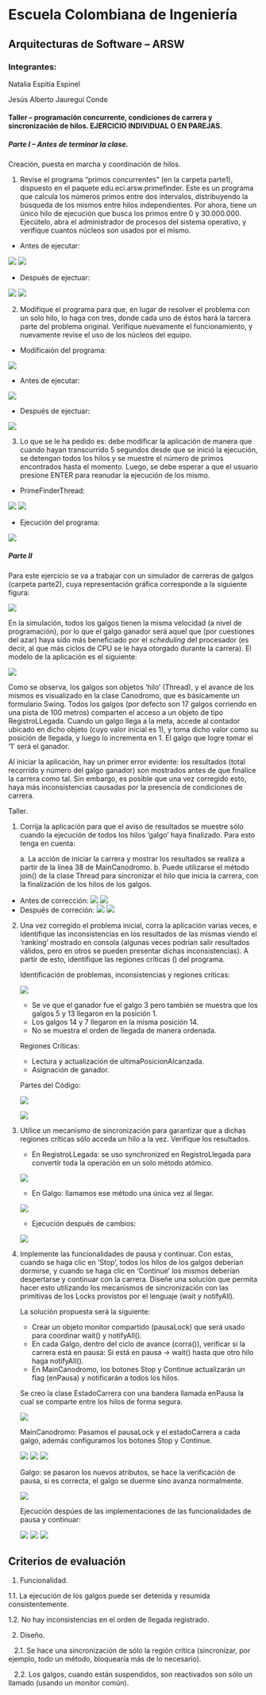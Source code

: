 # Escuela Colombiana de Ingeniería
## Arquitecturas de Software – ARSW

### Integrantes:
Natalia Espitia Espinel

Jesús Alberto Jauregui Conde

#### Taller – programación concurrente, condiciones de carrera y sincronización de hilos. EJERCICIO INDIVIDUAL O EN PAREJAS.

##### Parte I – Antes de terminar la clase.

Creación, puesta en marcha y coordinación de hilos.

1. Revise el programa “primos concurrentes” (en la carpeta parte1), dispuesto en el paquete edu.eci.arsw.primefinder. Este es un programa que calcula los números primos entre dos intervalos, distribuyendo la búsqueda de los mismos entre hilos independientes. Por ahora, tiene un único hilo de ejecución que busca los primos entre 0 y 30.000.000. Ejecútelo, abra el administrador de procesos del sistema operativo, y verifique cuantos núcleos son usados por el mismo.

- Antes de ejecutar:

![](img/parte1/antesEjec.png)
![](img/parte1/antesEjec2.png)

- Después de ejectuar:

![](img/parte1/despuesEjec.png)
![](img/parte1/despuesEjec2.png)

2. Modifique el programa para que, en lugar de resolver el problema con un solo hilo, lo haga con tres, donde cada uno de éstos hará la tarcera parte del problema original. Verifique nuevamente el funcionamiento, y nuevamente revise el uso de los núcleos del equipo.

- Modificaión del programa:

![](img/parte1/mainMod.png)

- Antes de ejecutar:

![](img/parte1/2antesEjec.png)

- Después de ejectuar:

![](img/parte1/2despuesEjec.png)

3. Lo que se le ha pedido es: debe modificar la aplicación de manera que cuando hayan transcurrido 5 segundos desde que se inició la ejecución, se detengan todos los hilos y se muestre el número de primos encontrados hasta el momento. Luego, se debe esperar a que el usuario presione ENTER para reanudar la ejecución de los mismo.

- PrimeFinderThread:

![](img/parte1/prime1.png)
![](img/parte1/prime2.png)

- Ejecución del programa:

![](img/parte1/main1.png)

##### Parte II 

Para este ejercicio se va a trabajar con un simulador de carreras de galgos (carpeta parte2), cuya representación gráfica corresponde a la siguiente figura:

![](./img/media/image1.png)

En la simulación, todos los galgos tienen la misma velocidad (a nivel de programación), por lo que el galgo ganador será aquel que (por cuestiones del azar) haya sido más beneficiado por el *scheduling* del
procesador (es decir, al que más ciclos de CPU se le haya otorgado durante la carrera). El modelo de la aplicación es el siguiente:

![](./img/media/image2.png)

Como se observa, los galgos son objetos ‘hilo’ (Thread), y el avance de los mismos es visualizado en la clase Canodromo, que es básicamente un formulario Swing. Todos los galgos (por defecto son 17 galgos corriendo en una pista de 100 metros) comparten el acceso a un objeto de tipo
RegistroLLegada. Cuando un galgo llega a la meta, accede al contador ubicado en dicho objeto (cuyo valor inicial es 1), y toma dicho valor como su posición de llegada, y luego lo incrementa en 1. El galgo que
logre tomar el ‘1’ será el ganador.

Al iniciar la aplicación, hay un primer error evidente: los resultados (total recorrido y número del galgo ganador) son mostrados antes de que finalice la carrera como tal. Sin embargo, es posible que una vez corregido esto, haya más inconsistencias causadas por la presencia de condiciones de carrera.

Taller.

1.  Corrija la aplicación para que el aviso de resultados se muestre
    sólo cuando la ejecución de todos los hilos ‘galgo’ haya finalizado.
    Para esto tenga en cuenta:

    a.  La acción de iniciar la carrera y mostrar los resultados se realiza a partir de la línea 38 de MainCanodromo.
    b.  Puede utilizarse el método join() de la clase Thread para sincronizar el hilo que inicia la carrera, con la finalización de los hilos de los galgos.

   - Antes de corrección:
        ![](img/parte2/1a1.png)
        ![](img/parte2/1a11.png)
   - Después de correción:
        ![](img/parte2/1a2.png)
        ![](img/parte2/1a22.png)

2.  Una vez corregido el problema inicial, corra la aplicación varias
    veces, e identifique las inconsistencias en los resultados de las
    mismas viendo el ‘ranking’ mostrado en consola (algunas veces
    podrían salir resultados válidos, pero en otros se pueden presentar
    dichas inconsistencias). A partir de esto, identifique las regiones
    críticas () del programa.

    Identificación de problemas, inconsistencias y regiones criticas:

    ![](img/parte2/2_1.png)

    - Se ve que el ganador fue el galgo 3 pero también se muestra que los galgos 5 y 13 llegaron en la posición 1.
    - Los galgos 14 y 7 llegaron en la misma posición 14.
    - No se muestra el orden de llegada de manera ordenada.

    Regiones Críticas:

    - Lectura y actualización de ultimaPosicionAlcanzada.
    - Asignación de ganador.

    Partes del Código:

    ![](img/parte2/2_2.png)
    
    ![](img/parte2/2_3.png)

3.  Utilice un mecanismo de sincronización para garantizar que a dichas
    regiones críticas sólo acceda un hilo a la vez. Verifique los
    resultados.

    - En RegistroLLegada: se uso synchronized en RegistroLlegada para convertir toda la operación en un solo método atómico.

    ![](img/parte2/2_4.png)

    - En Galgo: llamamos ese método una única vez al llegar.

    ![](img/parte2/2_5.png)

    - Ejecución después de cambios:

    ![](img/parte2/2_6.png)

4.  Implemente las funcionalidades de pausa y continuar. Con estas,
    cuando se haga clic en ‘Stop’, todos los hilos de los galgos
    deberían dormirse, y cuando se haga clic en ‘Continue’ los mismos
    deberían despertarse y continuar con la carrera. Diseñe una solución que permita hacer esto utilizando los mecanismos de sincronización con las primitivas de los Locks provistos por el lenguaje (wait y notifyAll).

    La solución propuesta será la siguiente:
    - Crear un objeto monitor compartido (pausaLock) que será usado para coordinar wait() y notifyAll().
    - En cada Galgo, dentro del ciclo de avance (corra()), verificar si la carrera está en pausa: Si está en pausa → wait() hasta que otro hilo haga notifyAll().
    - En MainCanodromo, los botones Stop y Continue actualizarán un flag (enPausa) y notificarán a todos los hilos.

    Se creo la clase EstadoCarrera con una bandera llamada enPausa la cual se comparte entre los hilos de forma segura.

    ![](img/parte2/2_7.png)

    MainCanodromo: Pasamos el pausaLock y el estadoCarrera a cada galgo, además configuramos los botones Stop y Continue.

    ![](img/parte2/2_8.png)
    ![](img/parte2/2_9.png)
    ![](img/parte2/2_10.png)

    Galgo: se pasaron los nuevos atributos, se hace la verificación de pausa, si es correcta, el galgo se duerme sino avanza normalmente.

    ![](img/parte2/2_11.png)

    Ejecución despúes de las implementaciones de las funcionalidades de pausa y continuar:

    ![](img/parte2/2_12.png)
    ![](img/parte2/2_13.png)
    ![](img/parte2/2_14.png)

## Criterios de evaluación

1. Funcionalidad.

1.1. La ejecución de los galgos puede ser detenida y resumida consistentemente.

1.2. No hay inconsistencias en el orden de llegada registrado.
    
2. Diseño.   

    2.1. Se hace una sincronización de sólo la región crítica (sincronizar, por ejemplo, todo un método, bloquearía más de lo necesario).
    
    2.2. Los galgos, cuando están suspendidos, son reactivados son sólo un llamado (usando un monitor común).
